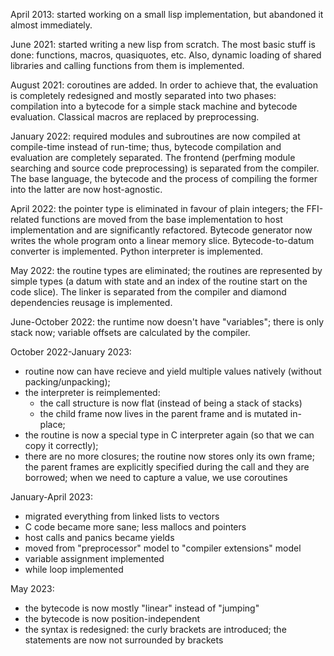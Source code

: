 April 2013: started working on a small lisp implementation,
but abandoned it almost immediately.

June 2021: started writing a new lisp from scratch.
The most basic stuff is done: functions, macros,
quasiquotes, etc. Also, dynamic loading of shared libraries and
calling functions from them is implemented.

August 2021: coroutines are added.
In order to achieve that, the evaluation is completely
redesigned and mostly separated into two phases:
compilation into a bytecode for a simple stack machine
and bytecode evaluation.
Classical macros are replaced by preprocessing.

January 2022: required modules and subroutines
are now compiled at compile-time instead of run-time;
thus, bytecode compilation and evaluation are completely separated.
The frontend (perfming module searching and source code preprocessing)
is separated from the compiler.
The base language, the bytecode and the process of compiling
the former into the latter are now host-agnostic.

April 2022: the pointer type is eliminated in favour of plain integers;
the FFI-related functions are moved from the base implementation to host implementation
and are significantly refactored.
Bytecode generator now writes the whole program onto a linear memory slice.
Bytecode-to-datum converter is implemented.
Python interpreter is implemented.

May 2022: the routine types are eliminated;
the routines are represented by simple types (a datum with state
and an index of the routine start on the code slice).
The linker is separated from the compiler and diamond dependencies reusage is implemented.

June-October 2022: the runtime now doesn't have "variables"; there is only stack now;
variable offsets are calculated by the compiler.

October 2022-January 2023:
- routine now can have recieve and yield multiple values natively (without packing/unpacking);
- the interpreter is reimplemented:
  - the call structure is now flat (instead of being a stack of stacks)
  - the child frame now lives in the parent frame and is mutated in-place;
- the routine is now a special type in C interpreter again (so that we can copy it correctly);
- there are no more closures; the routine now stores only its own frame;
  the parent frames are explicitly specified during the call and they are borrowed;
  when we need to capture a value, we use coroutines

January-April 2023:
- migrated everything from linked lists to vectors
- C code became more sane; less mallocs and pointers
- host calls and panics became yields
- moved from "preprocessor" model to "compiler extensions" model
- variable assignment implemented
- while loop implemented

May 2023:
- the bytecode is now mostly "linear" instead of "jumping"
- the bytecode is now position-independent
- the syntax is redesigned: the curly brackets are introduced;
  the statements are now not surrounded by brackets
